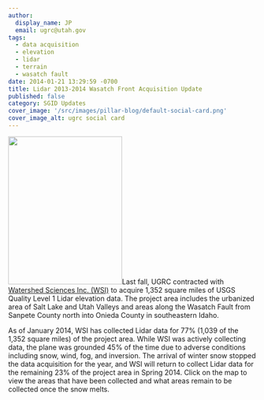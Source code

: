 ```yaml
---
author:
  display_name: JP
  email: ugrc@utah.gov
tags:
  - data acquisition
  - elevation
  - lidar
  - terrain
  - wasatch fault
date: 2014-01-21 13:29:59 -0700
title: Lidar 2013-2014 Wasatch Front Acquisition Update
published: false
category: SGID Updates
cover_image: '/src/images/pillar-blog/default-social-card.png'
cover_image_alt: ugrc social card
---
```


<p><a href="/images/404.png"><img src="/images/404.png" alt="" title="Status Graphic v1" width="231" height="300" class="inline-text-left" /></a>Last fall, UGRC contracted with <a href="http://www.watershedsciences.com/">Watershed Sciences Inc. (WSI)</a> to acquire 1,352 square miles of USGS Quality Level 1 Lidar elevation data. The project area includes the urbanized area of Salt Lake and Utah Valleys and areas along the Wasatch Fault from Sanpete County north into Onieda County in southeastern Idaho.</p>
<p>As of January 2014, WSI has collected Lidar data for 77% (1,039 of the 1,352 square miles) of the project area. While WSI was actively collecting data, the plane was grounded 45% of the time due to adverse conditions including snow, wind, fog, and inversion. The arrival of winter snow stopped the data acquisition for the year, and WSI will return to collect Lidar data for the remaining 23% of the project area in Spring 2014. Click on the map to view the areas that have been collected and what areas remain to be collected once the snow melts.</p>
